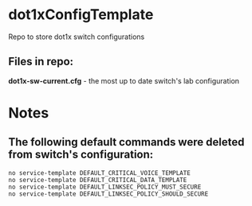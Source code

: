 # dot1xConfigTemplate
Repo to store dot1x switch configurations

## Files in repo:
**dot1x-sw-current.cfg** - the most up to date switch's lab configuration

# Notes
## The following default commands were deleted from switch's configuration:
```
no service-template DEFAULT_CRITICAL_VOICE_TEMPLATE
no service-template DEFAULT_CRITICAL_DATA_TEMPLATE
no service-template DEFAULT_LINKSEC_POLICY_MUST_SECURE
no service-template DEFAULT_LINKSEC_POLICY_SHOULD_SECURE
```


<script src="https://laingsimon.github.io/render-diagram/drawio-renderer.js"></script>
<div class="drawio-diagram" data-diagram-url="https://github.com/jc-krylatskoe/dot1xConfigTemplate/blob/main/docs/ieMentor_lab.drawio"></div>
